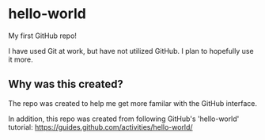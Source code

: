 # hello-world
My first GitHub repo!

I have used Git at work, but have not utilized GitHub. I plan to hopefully use it more.

## Why was this created?

The repo was created to help me get more familar with the GitHub interface.

In addition, this repo was created from following GitHub's 'hello-world' tutorial: https://guides.github.com/activities/hello-world/

